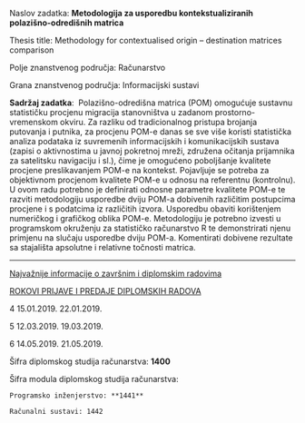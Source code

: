 Naslov zadatka:	**Metodologija za usporedbu kontekstualiziranih polazišno-odredišnih matrica**

Thesis title:	Methodology for contextualised origin – destination matrices comparison

Polje znanstvenog područja: Računarstvo

Grana znanstvenog područja: Informacijski sustavi

**Sadržaj zadatka**:  Polazišno-odredišna matrica (POM) omogućuje sustavnu statističku procjenu migracija stanovništva u zadanom prostorno-vremenskom okviru. Za razliku od tradicionalnog pristupa brojanja putovanja i putnika, za procjenu POM-e danas se sve više koristi statistička analiza podataka iz suvremenih informacijskih i komunikacijskih sustava (zapisi o aktivnostima u javnoj pokretnoj mreži, združena očitanja prijamnika za satelitsku navigaciju i sl.), čime je omogućeno poboljšanje kvalitete procjene preslikavanjem POM-e na kontekst. Pojavljuje se potreba za objektivnom procjenom kvalitete POM-e u odnosu na referentnu (kontrolnu). U ovom radu potrebno je definirati odnosne parametre kvalitete POM-e te razviti metodologiju usporedbe dviju POM-a dobivenih različitim postupcima procjene i s podatcima iz različitih izvora. Usporedbu obaviti korištenjem numeričkog i grafičkog oblika POM-e. Metodologiju je potrebno izvesti u programskom okruženju za statističko računarstvo R te demonstrirati njenu primjenu na slučaju usporedbe dviju POM-a. Komentirati dobivene rezultate sa stajališta apsolutne i relativne točnosti matrica.

___

[Najvažnije informacije o završnim i diplomskim radovima](http://nastavno.mjoler.info/dipl)

[ROKOVI PRIJAVE I PREDAJE DIPLOMSKIH RADOVA ](http://www.riteh.uniri.hr/media/filer_public/4f/ed/4fed789d-5ea3-4b31-b755-6da490814196/rokovi_za_predaju_zavrsnih_radova_2017-18_dsvra.pdf)


4 15.01.2019. 22.01.2019.

5 12.03.2019. 19.03.2019.

6 14.05.2019. 21.05.2019. 

Šifra diplomskog studija računarstva: **1400**

Šifra modula diplomskog studija računarstva:

    Programsko inženjerstvo: **1441**

    Računalni sustavi: 1442
